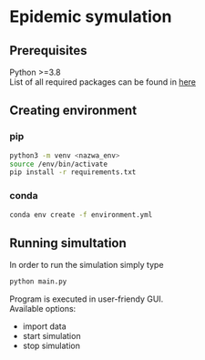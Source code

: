 # Epidemic symulation

## Prerequisites

Python >=3.8  
List of all required packages can be found in [here](./requirements.txt)

## Creating environment

### pip

```bash
python3 -m venv <nazwa_env>
source /env/bin/activate
pip install -r requirements.txt
```

### conda

```bash
conda env create -f environment.yml
```

## Running simultation

In order to run the simulation simply type

```bash
python main.py
```

Program is executed in user-friendy GUI.  
Available options:

* import data
* start simulation
* stop simulation
